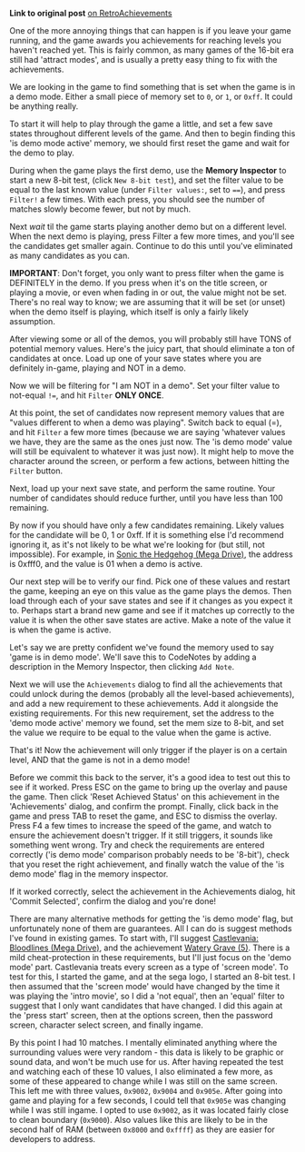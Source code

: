 __Link to original post__ [on RetroAchievements](http://retroachievements.org/viewtopic.php?t=81)

One of the more annoying things that can happen is if you leave your game running, and the game awards you achievements for reaching levels you haven't reached yet. This is fairly common, as many games of the 16-bit era still had 'attract modes', and is usually a pretty easy thing to fix with the achievements. 

We are looking in the game to find something that is set when the game is in a demo mode. Either a small piece of memory set to `0`, or `1`, or `0xff`. It could be anything really.

To start it will help to play through the game a little, and set a few save states throughout different levels of the game. And then to begin finding this 'is demo mode active' memory, we should first reset the game and wait for the demo to play.

During when the game plays the first demo, use the **Memory Inspector** to start a new 8-bit test, (click `New 8-bit test`), and set the filter value to be equal to the last known value (under `Filter values:`, set to `==`), and press `Filter!` a few times. With each press, you should see the number of matches slowly become fewer, but not by much. 

Next *wait* til the game starts playing another demo but on a different level. When the next demo is playing, press Filter a few more times, and you'll see the candidates get smaller again. Continue to do this until you've eliminated as many candidates as you can.

**IMPORTANT**: Don't forget, you only want to press filter when the game is DEFINITELY in the demo. If you press when it's on the title screen, or playing a movie, or even when fading in or out, the value might not be set. There's no real way to know; we are assuming that it will be set (or unset) when the demo itself is playing, which itself is only a fairly likely assumption. 

After viewing some or all of the demos, you will probably still have TONS of potential memory values. Here's the juicy part, that should eliminate a ton of candidates at once. Load up one of your save states where you are definitely in-game, playing and NOT in a demo.

Now we will be filtering for "I am NOT in a demo". Set your filter value to not-equal `!=`, and hit `Filter` **ONLY ONCE**.

At this point, the set of candidates now represent memory values that are "values different to when a demo was playing". Switch back to equal (=), and hit `Filter` a few more times (because we are saying 'whatever values we have, they are the same as the ones just now. The 'is demo mode' value will still be equivalent to whatever it was just now). It might help to move the character around the screen, or perform a few actions, between hitting the `Filter` button. 

Next, load up your next save state, and perform the same routine. Your number of candidates should reduce further, until you have less than 100 remaining.

By now if you should have only a few candidates remaining. Likely values for the candidate will be 0, 1 or 0xff. If it is something else I'd recommend ignoring it, as it's not likely to be what we're looking for (but still, not impossible). For example, in [Sonic the Hedgehog (Mega Drive)](http://retroachievements.org/Game/1), the address is 0xfff0, and the value is 01 when a demo is active.

Our next step will be to verify our find. Pick one of these values and restart the game, keeping an eye on this value as the game plays the demos. Then load through each of your save states and see if it changes as you expect it to. Perhaps start a brand new game and see if it matches up correctly to the value it is when the other save states are active. Make a note of the value it is when the game is active. 

Let's say we are pretty confident we've found the memory used to say 'game is in demo mode'. We'll save this to CodeNotes by adding a description in the Memory Inspector, then clicking `Add Note`. 

Next we will use the `Achievements` dialog to find all the achievements that could unlock during the demos (probably all the level-based achievements), and add a new requirement to these achievements. Add it alongside the existing requirements. For this new requirement, set the address to the 'demo mode active' memory we found, set the mem size to 8-bit, and set the value we require to be equal to the value when the game is active.

That's it! Now the achievement will only trigger if the player is on a certain level, AND that the game is not in a demo mode! 

Before we commit this back to the server, it's a good idea to test out this to see if it worked. Press ESC on the game to bring up the overlay and pause the game. Then click 'Reset Achieved Status' on this achievement in the 'Achievements' dialog, and confirm the prompt. Finally, click back in the game and press TAB to reset the game, and ESC to dismiss the overlay. Press F4 a few times to increase the speed of the game, and watch to ensure the achievement doesn't trigger. If it still triggers, it sounds like something went wrong. Try and check the requirements are entered correctly ('is demo mode' comparison probably needs to be '8-bit'), check that you reset the right achievement, and finally watch the value of the 'is demo mode' flag in the memory inspector. 

If it worked correctly, select the achievement in the Achievements dialog, hit 'Commit Selected', confirm the dialog and you're done!

There are many alternative methods for getting the 'is demo mode' flag, but unfortunately none of them are guarantees. All I can do is suggest methods I've found in existing games. To start with, I'll suggest [Castlevania: Bloodlines (Mega Drive)](http://retroachievements.org/Game/69), and the achievement [Watery Grave (5)](http://retroachievements.org/Achievement/209). There is a mild cheat-protection in these requirements, but I'll just focus on the 'demo mode' part. Castlevania treats every screen as a type of 'screen mode'. To test for this, I started the game, and at the sega logo, I started an 8-bit test. I then assumed that the 'screen mode' would have changed by the time it was playing the 'intro movie', so I did a 'not equal', then an 'equal' filter to suggest that I only want candidates that have changed. I did this again at the 'press start' screen, then at the options screen, then the password screen, character select screen, and finally ingame. 

By this point I had 10 matches. I mentally eliminated anything where the surrounding values were very random - this data is likely to be graphic or sound data, and won't be much use for us. After having repeated the test and watching each of these 10 values, I also eliminated a few more, as some of these appeared to change while I was still on the same screen. This left me with three values, `0x9002`, `0x9004` and `0x905e`. After going into game and playing for a few seconds, I could tell that `0x905e` was changing while I was still ingame. I opted to use `0x9002`, as it was located fairly close to clean boundary (`0x9000`). Also values like this are likely to be in the second half of RAM (between `0x8000` and `0xffff`) as they are easier for developers to address. 
